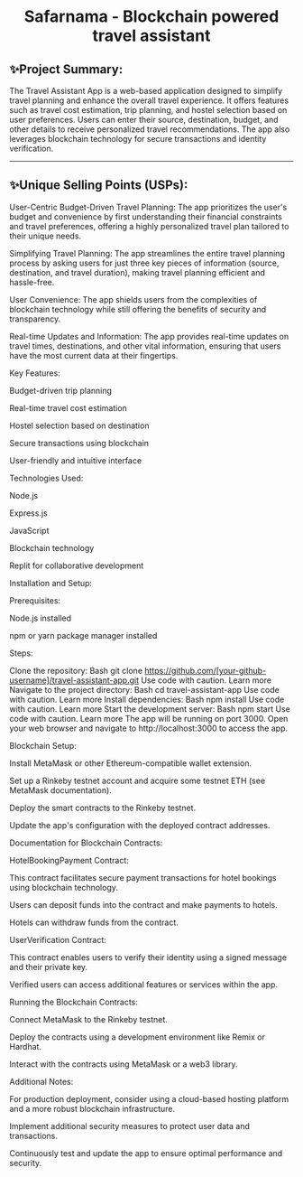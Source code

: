 <h1 align="center">Safarnama - Blockchain powered travel assistant</h1>

**✨Project Summary:**
----------------------------------------------------------

The Travel Assistant App is a web-based application designed to simplify travel planning and enhance the overall travel experience. It offers features such as travel cost estimation, trip planning, and hostel selection based on user preferences. Users can enter their source, destination, budget, and other details to receive personalized travel recommendations. The app also leverages blockchain technology for secure transactions and identity verification.

-----------------------------------------------------------

**✨Unique Selling Points (USPs):**
--------------------------------------

User-Centric Budget-Driven Travel Planning: The app prioritizes the user's budget and convenience by first understanding their financial constraints and travel preferences, offering a highly personalized travel plan tailored to their unique needs.

Simplifying Travel Planning: The app streamlines the entire travel planning process by asking users for just three key pieces of information (source, destination, and travel duration), making travel planning efficient and hassle-free.

User Convenience: The app shields users from the complexities of blockchain technology while still offering the benefits of security and transparency.

Real-time Updates and Information: The app provides real-time updates on travel times, destinations, and other vital information, ensuring that users have the most current data at their fingertips.

Key Features:

Budget-driven trip planning

Real-time travel cost estimation

Hostel selection based on destination

Secure transactions using blockchain

User-friendly and intuitive interface

Technologies Used:

Node.js

Express.js

JavaScript

Blockchain technology

Replit for collaborative development

Installation and Setup:

Prerequisites:

Node.js installed

npm or yarn package manager installed

Steps:

Clone the repository:
Bash
git clone https://github.com/[your-github-username]/travel-assistant-app.git
Use code with caution. Learn more
Navigate to the project directory:
Bash
cd travel-assistant-app
Use code with caution. Learn more
Install dependencies:
Bash
npm install
Use code with caution. Learn more
Start the development server:
Bash
npm start
Use code with caution. Learn more
The app will be running on port 3000. Open your web browser and navigate to http://localhost:3000 to access the app.

Blockchain Setup:

Install MetaMask or other Ethereum-compatible wallet extension.

Set up a Rinkeby testnet account and acquire some testnet ETH (see MetaMask documentation).

Deploy the smart contracts to the Rinkeby testnet.

Update the app's configuration with the deployed contract addresses.

Documentation for Blockchain Contracts:

HotelBookingPayment Contract:

This contract facilitates secure payment transactions for hotel bookings using blockchain technology.

Users can deposit funds into the contract and make payments to hotels.

Hotels can withdraw funds from the contract.

UserVerification Contract:

This contract enables users to verify their identity using a signed message and their private key.

Verified users can access additional features or services within the app.

Running the Blockchain Contracts:

Connect MetaMask to the Rinkeby testnet.

Deploy the contracts using a development environment like Remix or Hardhat.

Interact with the contracts using MetaMask or a web3 library.

Additional Notes:

For production deployment, consider using a cloud-based hosting platform and a more robust blockchain infrastructure.

Implement additional security measures to protect user data and transactions.

Continuously test and update the app to ensure optimal performance and security.



